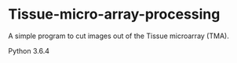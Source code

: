# Tissue-micro-array-processing
A simple program to cut images out of the Tissue microarray (TMA).

Python 3.6.4
